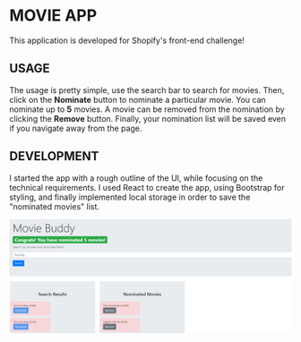 # MOVIE APP
This application is developed for Shopify's front-end challenge!

## USAGE
The usage is pretty simple, use the search bar to search for movies. Then, click on the **Nominate** button to nominate a particular 
movie. You can nominate up to **5** movies. A movie can be removed from the nomination by clicking the **Remove** button. Finally, your 
nomination list will be saved even if you navigate away from the page.

## DEVELOPMENT
I started the app with a rough outline of the UI, while focusing on the technical requirements. I used React to create the app, using Bootstrap for styling,
and finally implemented local storage in order to save the "nominated movies" list. 

<img src="./docs/images/movie_buddy.PNG">